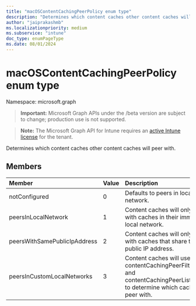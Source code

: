 ```yaml
---
title: "macOSContentCachingPeerPolicy enum type"
description: "Determines which content caches other content caches will peer with."
author: "jaiprakashmb"
ms.localizationpriority: medium
ms.subservice: "intune"
doc_type: enumPageType
ms.date: 08/01/2024
---
```


# macOSContentCachingPeerPolicy enum type

Namespace: microsoft.graph

> **Important:** Microsoft Graph APIs under the /beta version are subject to change; production use is not supported.

> **Note:** The Microsoft Graph API for Intune requires an [active Intune license](https://go.microsoft.com/fwlink/?linkid=839381) for the tenant.

Determines which content caches other content caches will peer with.

## Members
|Member|Value|Description|
|:---|:---|:---|
|notConfigured|0|Defaults to peers in local network.|
|peersInLocalNetwork|1|Content caches will only peer with caches in their immediate local network.|
|peersWithSamePublicIpAddress|2|Content caches will only peer with caches that share the same public IP address.|
|peersInCustomLocalNetworks|3|Content caches will use contentCachingPeerFilterRanges and contentCachingPeerListenRanges to determine which caches to peer with.|
